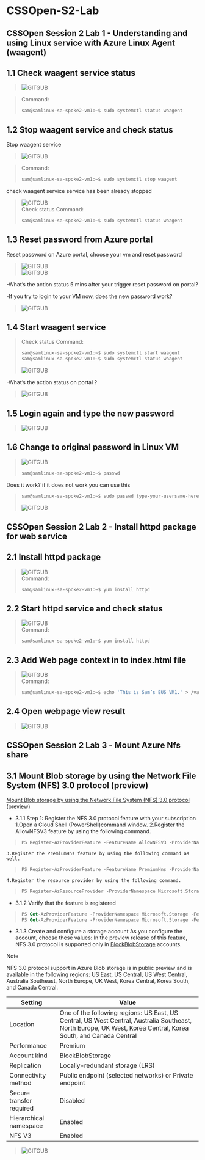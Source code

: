 # CSSOpen-S2-Lab

## CSSOpen Session 2 Lab 1 - Understanding and using Linux service with Azure Linux Agent (waagent)

## 1.1 Check waagent service status

> ![GITGUB](https://github.com/samkuo-ms/CSSOpen-S2-L1/blob/master/CSSOpen-S2-L1-Images/1-1.PNG "1-1")<br>

> Command:
> ```sh
> sam@samlinux-sa-spoke2-vm1:~$ sudo systemctl status waagent
> ```

## 1.2 Stop waagent service and check status
Stop waagent service
> ![GITGUB](https://github.com/samkuo-ms/CSSOpen-S2-L1/blob/master/CSSOpen-S2-L1-Images/2-1.PNG "2-1")<br>

> Command:
> ```sh
> sam@samlinux-sa-spoke2-vm1:~$ sudo systemctl stop waagent
> ```
check waagent service service has been already stopped
> ![GITGUB](https://github.com/samkuo-ms/CSSOpen-S2-L1/blob/master/CSSOpen-S2-L1-Images/2-2.PNG "2-2")<br>
> Check status Command:
> ```sh
> sam@samlinux-sa-spoke2-vm1:~$ sudo systemctl status waagent
> ```

## 1.3 Reset password from Azure portal
Reset password on Azure portal, choose your vm and reset password
> ![GITGUB](https://github.com/samkuo-ms/CSSOpen-S2-L1/blob/master/CSSOpen-S2-L1-Images/3-1.png "3-1")<br>
> ![GITGUB](https://github.com/samkuo-ms/CSSOpen-S2-L1/blob/master/CSSOpen-S2-L1-Images/3-2.png "3-1")<br>

-What’s the action status 5 mins after your trigger reset password on portal?

-If you try to login to your VM now, does the new password work?
> ![GITGUB](https://github.com/samkuo-ms/CSSOpen-S2-L1/blob/master/CSSOpen-S2-L1-Images/3-3.png "3-3")<br>

## 1.4 Start waagent service
> Check status Command:
> ```sh
> sam@samlinux-sa-spoke2-vm1:~$ sudo systemctl start waagent
> sam@samlinux-sa-spoke2-vm1:~$ sudo systemctl status waagent
> ```
> ![GITGUB](https://github.com/samkuo-ms/CSSOpen-S2-L1/blob/master/CSSOpen-S2-L1-Images/4-1.png "4-1")<br>


-What’s the action status on portal ?
> ![GITGUB](https://github.com/samkuo-ms/CSSOpen-S2-L1/blob/master/CSSOpen-S2-L1-Images/4-1.png "4-2")<br>

## 1.5 Login again and type the new password
> ![GITGUB](https://github.com/samkuo-ms/CSSOpen-S2-L1/blob/master/CSSOpen-S2-L1-Images/5-1.png "5-1")<br>

## 1.6 Change to original password in Linux VM
> ![GITGUB](https://github.com/samkuo-ms/CSSOpen-S2-L1/blob/master/CSSOpen-S2-L1-Images/6-1.png "6-1")<br>
> ```sh
> sam@samlinux-sa-spoke2-vm1:~$ passwd
> ```

Does it work?
if it does not work you can use this
> ```sh
> sam@samlinux-sa-spoke2-vm1:~$ sudo passwd type-your-usersame-here
> ```
> ![GITGUB](https://github.com/samkuo-ms/CSSOpen-S2-L1/blob/master/CSSOpen-S2-L1-Images/6-1.png "6-2")<br>

## CSSOpen Session 2 Lab 2 - Install httpd package for web service
## 2.1 Install httpd package
> ![GITGUB](https://github.com/samkuo-ms/CSSOpen-S2-L1/blob/master/CSSOpen-S2-L2-Images/1-1.png "1-1")<br>
> Command:
> ```sh
> sam@samlinux-sa-spoke2-vm1:~$ yum install httpd
> ```
## 2.2 Start httpd service and check status
> ![GITGUB](https://github.com/samkuo-ms/CSSOpen-S2-L1/blob/master/CSSOpen-S2-L2-Images/2-1.png "2-1")<br>
> Command:
> ```sh
> sam@samlinux-sa-spoke2-vm1:~$ yum install httpd
> ```
## 2.3 Add Web page context in to index.html file
> ![GITGUB](https://github.com/samkuo-ms/CSSOpen-S2-L1/blob/master/CSSOpen-S2-L2-Images/3-1.png "3-1")<br>
> Command:
> ```sh
> sam@samlinux-sa-spoke2-vm1:~$ echo 'This is Sam’s EUS VM1.' > /var/www/html/index.html
> ```
## 2.4 Open webpage view result
> ![GITGUB](https://github.com/samkuo-ms/CSSOpen-S2-L1/blob/master/CSSOpen-S2-L2-Images/4-1.png "4-1")<br>


## CSSOpen Session 2 Lab 3 - Mount Azure Nfs share 
## 3.1 Mount Blob storage by using the Network File System (NFS) 3.0 protocol (preview)
[Mount Blob storage by using the Network File System (NFS) 3.0 protocol (preview)](https://docs.microsoft.com/en-us/azure/storage/blobs/network-file-system-protocol-support-how-to?tabs=linux)
- 3.1.1 Step 1: Register the NFS 3.0 protocol feature with your subscription
    1.Open a Cloud Shell (PowerShell)command window.
    2.Register the AllowNFSV3 feature by using the following command.
> ```ps
> PS Register-AzProviderFeature -FeatureName AllowNFSV3 -ProviderNamespace Microsoft.Storage 
> ```
    3.Register the PremiumHns feature by using the following command as well.
> ```ps
> PS Register-AzProviderFeature -FeatureName PremiumHns -ProviderNamespace Microsoft.Storage
> ```   
    4.Register the resource provider by using the following command.
> ```ps
> PS Register-AzResourceProvider -ProviderNamespace Microsoft.Storage
> ```  
- 3.1.2 Verify that the feature is registered
> ```ps
> PS Get-AzProviderFeature -ProviderNamespace Microsoft.Storage -FeatureName AllowNFSV3
> PS Get-AzProviderFeature -ProviderNamespace Microsoft.Storage -FeatureName PremiumHns
> ``` 
- 3.1.3 Create and configure a storage account
As you configure the account, choose these values:
In the preview release of this feature, NFS 3.0 protocol is supported only in [BlockBlobStorage](../blobs/storage-blob-create-account-block-blob.md) accounts.
> [!NOTE]
> NFS 3.0 protocol support in Azure Blob storage is in public preview and is available in the following regions: US East, US Central, US West Central, Australia Southeast, North Europe, UK West, Korea Central, Korea South, and Canada Central.

|Setting | Value|
|----|---|
|Location|One of the following regions: US East, US Central, US West Central, Australia Southeast, North Europe, UK West, Korea Central, Korea South, and Canada Central |
|Performance|Premium|
|Account kind|BlockBlobStorage|
|Replication|Locally-redundant storage (LRS)|
|Connectivity method|Public endpoint (selected networks) or Private endpoint|
|Secure transfer required|Disabled|
|Hierarchical namespace|Enabled|
|NFS V3|Enabled|
> ![GITGUB](https://github.com/samkuo-ms/CSSOpen-S2-L1/blob/master/CSSOpen-S2-L2-Images/3-1.png "3-1")<br>
